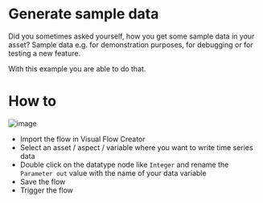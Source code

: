 # Generate sample data

Did you sometimes asked yourself, how you get some sample data in your asset? Sample data e.g. for demonstration purposes, for debugging or for testing a new feature.

With this example you are able to do that.

# How to

![image](./doc/generateSampleData.png)

- Import the flow in Visual Flow Creator
- Select an asset / aspect / variable where you want to write time series data
- Double click on the datatype node like `Integer` and rename the `Parameter out` value with the name of your data variable
- Save the flow
- Trigger the flow